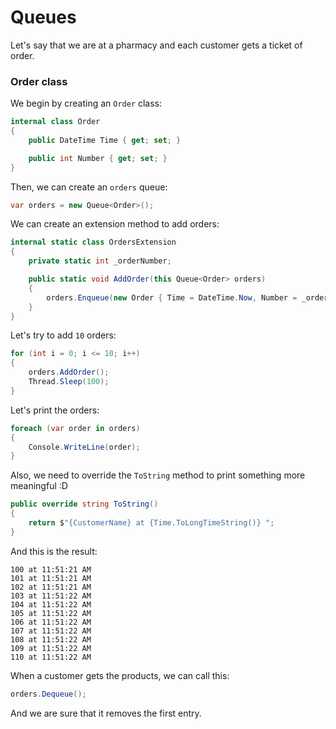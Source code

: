 # Queues

Let's say that we are at a pharmacy and each customer gets a ticket of order.

### Order class

We begin by creating an `Order` class:

``` csharp
internal class Order
{
    public DateTime Time { get; set; }

    public int Number { get; set; }
}
```

Then, we can create an `orders` queue:

``` csharp
var orders = new Queue<Order>();
```

We can create an extension method to add orders:

``` csharp
internal static class OrdersExtension
{
    private static int _orderNumber;

    public static void AddOrder(this Queue<Order> orders)
    {
        orders.Enqueue(new Order { Time = DateTime.Now, Number = _orderNumber++ });
    }
}
```

Let's try to add `10` orders:

``` csharp
for (int i = 0; i <= 10; i++)
{
    orders.AddOrder();
    Thread.Sleep(100);
}
```


Let's print the orders:

``` csharp
foreach (var order in orders)
{
    Console.WriteLine(order);
}
```

Also, we need to override the `ToString` method to print something more meaningful :D

``` csharp
public override string ToString()
{
    return $"{CustomerName} at {Time.ToLongTimeString()} ";
}
```

And this is the result:
```
100 at 11:51:21 AM
101 at 11:51:21 AM
102 at 11:51:21 AM
103 at 11:51:22 AM
104 at 11:51:22 AM
105 at 11:51:22 AM
106 at 11:51:22 AM
107 at 11:51:22 AM
108 at 11:51:22 AM
109 at 11:51:22 AM
110 at 11:51:22 AM
```

When a customer gets the products, we can call this:

``` csharp
orders.Dequeue();
```

And we are sure that it removes the first entry.



